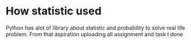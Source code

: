 
<h1>How statistic used </h1>

Python has alot of library about statistic and probability to solve real life problem.
From that aspiration uploading all assignment and task I done
